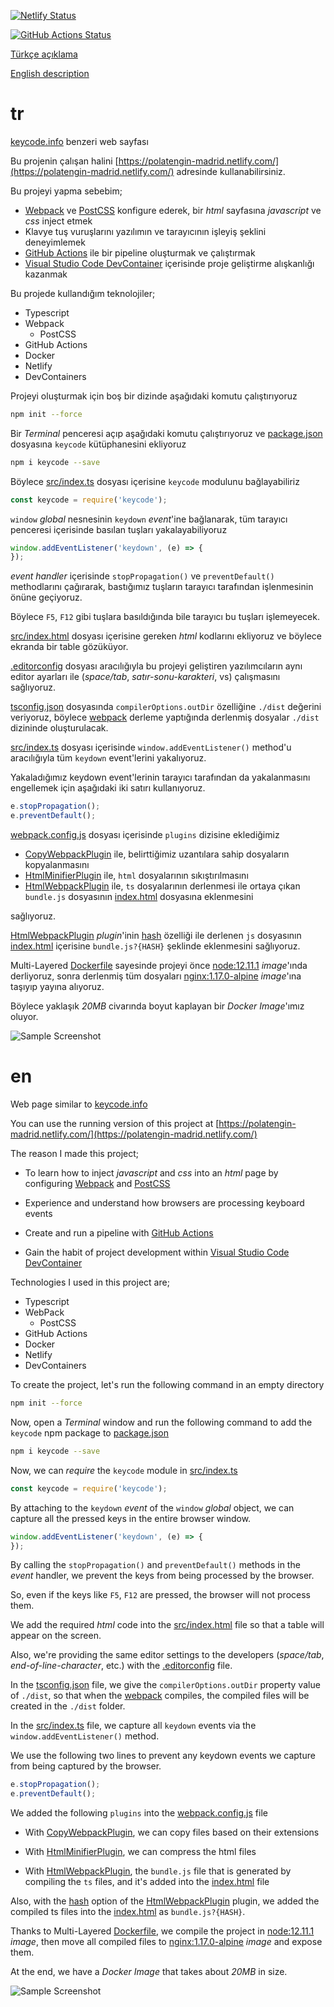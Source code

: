 [![Netlify Status](https://api.netlify.com/api/v1/badges/ab879ede-6acc-4f7e-9337-44e14858ba45/deploy-status)](https://app.netlify.com/sites/polatengin-madrid/deploys)

[![GitHub Actions Status](https://github.com/polatengin/madrid/workflows/Build%20and%20Publish/badge.svg)](https://github.com/polatengin/madrid/workflows/ci-and-cd)

[Türkçe açıklama](#tr)

[English description](#en)

# tr
[keycode.info](https://keycode.info) benzeri web sayfası

Bu projenin çalışan halini [https://polatengin-madrid.netlify.com/](https://polatengin-madrid.netlify.com/) adresinde kullanabilirsiniz.

Bu projeyi yapma sebebim;

* [Webpack](https://github.com/webpack/webpack) ve [PostCSS](https://github.com/postcss/postcss) konfigure ederek, bir _html_ sayfasına _javascript_ ve _css_ inject etmek
* Klavye tuş vuruşlarını yazılımın ve tarayıcının işleyiş şeklini deneyimlemek
* [GitHub Actions](https://github.com/features/actions) ile bir pipeline oluşturmak ve çalıştırmak
* [Visual Studio Code DevContainer](https://code.visualstudio.com/docs/remote/containers) içerisinde proje geliştirme alışkanlığı kazanmak

Bu projede kullandığım teknolojiler;

* Typescript
* Webpack
  * PostCSS
* GitHub Actions
* Docker
* Netlify
* DevContainers

Projeyi oluşturmak için boş bir dizinde aşağıdaki komutu çalıştırıyoruz

```bash
npm init --force
```

Bir _Terminal_ penceresi açıp aşağıdaki komutu çalıştırıyoruz ve [package.json](./package.json) dosyasına `keycode` kütüphanesini ekliyoruz

```bash
npm i keycode --save
```

Böylece [src/index.ts](./src/index.ts) dosyası içerisine `keycode` modulunu bağlayabiliriz

```javascript
const keycode = require('keycode');
```

`window` _global_ nesnesinin `keydown` _event_'ine bağlanarak, tüm tarayıcı penceresi içerisinde basılan tuşları yakalayabiliyoruz

```javascript
window.addEventListener('keydown', (e) => {
});
```

_event handler_ içerisinde `stopPropagation()` ve `preventDefault()` methodlarını çağırarak, bastığımız tuşların tarayıcı tarafından işlenmesinin önüne geçiyoruz.

Böylece `F5`, `F12` gibi tuşlara basıldığında bile tarayıcı bu tuşları işlemeyecek.

[src/index.html](./src/index.html) dosyası içerisine gereken _html_ kodlarını ekliyoruz ve böylece ekranda bir table gözüküyor.

[.editorconfig](./.editorconfig) dosyası aracılığıyla bu projeyi geliştiren yazılımcıların aynı editor ayarları ile (_space/tab_, _satır-sonu-karakteri_, vs) çalışmasını sağlıyoruz.

[tsconfig.json](./tsconfig.json) dosyasında `compilerOptions.outDir` özelliğine `./dist` değerini veriyoruz, böylece [webpack](https://webpack.js.org/) derleme yaptığında derlenmiş dosyalar `./dist` dizininde oluşturulacak.

[src/index.ts](./src/index.ts) dosyası içerisinde `window.addEventListener()` method'u aracılığıyla tüm `keydown` event'lerini yakalıyoruz.

Yakaladığımız keydown event'lerinin tarayıcı tarafından da yakalanmasını engellemek için aşağıdaki iki satırı kullanıyoruz.

```javascript
e.stopPropagation();
e.preventDefault();
```

[webpack.config.js](./webpack.config.js) dosyası içerisinde `plugins` dizisine eklediğimiz

* [CopyWebpackPlugin](https://webpack.js.org/plugins/copy-webpack-plugin/) ile, belirttiğimiz uzantılara sahip dosyaların kopyalanmasını
* [HtmlMinifierPlugin](https://www.npmjs.com/package/html-minifier-webpack-plugin) ile, `html` dosyalarının sıkıştırılmasını
* [HtmlWebpackPlugin](https://webpack.js.org/plugins/html-webpack-plugin/) ile, `ts` dosyalarının derlenmesi ile ortaya çıkan `bundle.js` dosyasının [index.html](./src/index.html) dosyasına eklenmesini

sağlıyoruz.

[HtmlWebpackPlugin](https://webpack.js.org/plugins/html-webpack-plugin/) _plugin_'inin [hash](https://github.com/jantimon/html-webpack-plugin#options) özelliği ile derlenen `js` dosyasının [index.html](./src/index.html) içerisine `bundle.js?{HASH}` şeklinde eklenmesini sağlıyoruz.

Multi-Layered [Dockerfile](./Dockerfile) sayesinde projeyi önce [node:12.11.1](https://hub.docker.com/_/node/) _image_'ında derliyoruz, sonra derlenmiş tüm dosyaları [nginx:1.17.0-alpine](https://hub.docker.com/_/nginx/) _image_'ına taşıyıp yayına alıyoruz.

Böylece yaklaşık _20MB_ civarında boyut kaplayan bir _Docker Image_'ımız oluyor.

![Sample Screenshot](sample-screenshot.gif "Sample Screenshot")

# en

Web page similar to [keycode.info](https://keycode.info)

You can use the running version of this project at [https://polatengin-madrid.netlify.com/](https://polatengin-madrid.netlify.com/)

The reason I made this project;

* To learn how to inject _javascript_ and _css_ into an _html_ page by configuring [Webpack](https://github.com/webpack/webpack) and [PostCSS](https://github.com/postcss/postcss)

* Experience and understand how browsers are processing keyboard events

* Create and run a pipeline with [GitHub Actions](https://github.com/features/actions)

* Gain the habit of project development within [Visual Studio Code DevContainer](https://code.visualstudio.com/docs/remote/containers)

Technologies I used in this project are;

* Typescript
* WebPack
  * PostCSS
* GitHub Actions
* Docker
* Netlify
* DevContainers

To create the project, let's run the following command in an empty directory

```bash
npm init --force
```

Now, open a _Terminal_ window and run the following command to add the `keycode` npm package to [package.json](./package.json)

```bash
npm i keycode --save
```

Now, we can _require_ the `keycode` module in [src/index.ts](./src/index.ts)

```javascript
const keycode = require('keycode');
```

By attaching to the `keydown` _event_ of the `window` _global_ object, we can capture all the pressed keys in the entire browser window.

```javascript
window.addEventListener('keydown', (e) => {
});
```

By calling the `stopPropagation()` and `preventDefault()` methods in the _event_ handler, we prevent the keys from being processed by the browser.

So, even if the keys like `F5`, `F12` are pressed, the browser will not process them.

We add the required _html_ code into the [src/index.html](./src/index.html) file so that a table will appear on the screen.

Also, we're providing the same editor settings to the developers (_space/tab_, _end-of-line-character_, etc.) with the [.editorconfig](./.editorconfig) file.

In the [tsconfig.json](./tsconfig.json) file, we give the `compilerOptions.outDir` property value of `./dist`, so that when the [webpack](https://webpack.js.org/) compiles, the compiled files will be created in the `./dist` folder.

In the [src/index.ts](./src/index.ts) file, we capture all `keydown` events via the `window.addEventListener()` method.

We use the following two lines to prevent any keydown events we capture from being captured by the browser.

```javascript
e.stopPropagation();
e.preventDefault();
```

We added the following `plugins` into the [webpack.config.js](./webpack.config.js) file

* With [CopyWebpackPlugin](https://webpack.js.org/plugins/copy-webpack-plugin/), we can copy files based on their extensions

* With [HtmlMinifierPlugin](https://www.npmjs.com/package/html-minifier-webpack-plugin), we can compress the html files

* With [HtmlWebpackPlugin](https://webpack.js.org/plugins/html-webpack-plugin/), the `bundle.js` file that is generated by compiling the `ts` files, and it's added into the [index.html](./src/index.html) file

Also, with the [hash](https://github.com/jantimon/html-webpack-plugin#options) option of the [HtmlWebpackPlugin](https://webpack.js.org/plugins/html-webpack-plugin/) plugin, we added the compiled ts files into the [index.html](./src/index.html) as `bundle.js?{HASH}`.

Thanks to Multi-Layered [Dockerfile](./Dockerfile), we compile the project in [node:12.11.1](https://hub.docker.com/_/node/) _image_, then move all compiled files to [nginx:1.17.0-alpine](https://hub.docker.com/_/nginx/) _image_ and expose them.

At the end, we have a _Docker Image_ that takes about _20MB_ in size.

![Sample Screenshot](sample-screenshot.gif "Sample Screenshot")
